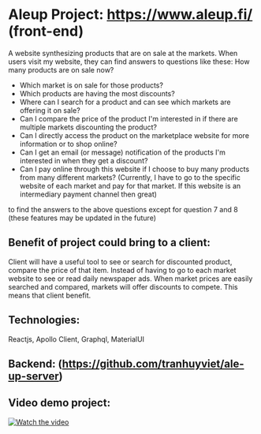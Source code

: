 # Aleup Project: https://www.aleup.fi/ (front-end)

A website synthesizing products that are on sale at the markets. When users visit my website, they can find answers to questions like these:
How many products are on sale now?
- Which market is on sale for those products?
- Which products are having the most discounts?
- Where can I search for a product and can see which markets are offering it on sale?
- Can I compare the price of the product I'm interested in if there are multiple markets discounting the product?
- Can I directly access the product on the marketplace website for more information or to shop online?
- Can I get an email (or message) notification of the products I'm interested in when they get a discount?
- Can I pay online through this website if I choose to buy many products from many different markets? (Currently, I have to go to the specific website of each market and pay for that market. If this website is an intermediary payment channel then great)

to find the answers to the above questions except for question 7 and 8 (these features may be updated in the future)

## Benefit of project could bring to a client:
Client will have a useful tool to see or search for discounted product, compare the price of that item. Instead of having to go to each market website to see or read daily newspaper ads. When market prices are easily searched and compared, markets will offer discounts to compete. This means that client benefit.

## Technologies:
Reactjs, Apollo Client, Graphql, MaterialUI 

## Backend: (https://github.com/tranhuyviet/ale-up-server)

## Video demo project:
[![Watch the video](https://i9.ytimg.com/vi/PNGamxSIm9E/mq1.jpg?sqp=CMD8u4sG&rs=AOn4CLBXB3qqtKfWfs6IoAaZeK73-udWqQ)](https://www.youtube.com/watch?v=PNGamxSIm9E)
